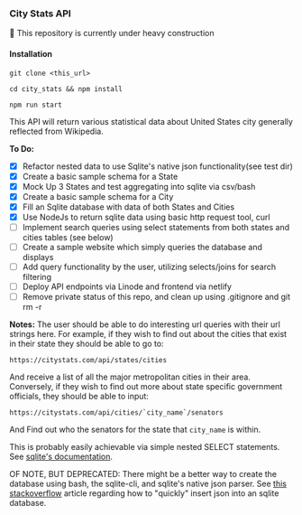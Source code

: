 ### City Stats API

:construction: This repository is currently under heavy construction

#### Installation

```
git clone <this_url>
```
```
cd city_stats && npm install
```
```
npm run start
```

This API will return various statistical data about United States city generally
reflected from Wikipedia.

__To Do:__
- [x] Refactor nested data to use Sqlite's native json functionality(see test dir)
- [x] Create a basic sample schema for a State
- [x] Mock Up 3 States and test aggregating into sqlite via csv/bash
- [x] Create a basic sample schema for a City
- [x] Fill an Sqlite database with data of both States and Cities
- [x] Use NodeJs to return sqlite data using basic http request tool, curl
- [ ] Implement search queries using select statements from both states and cities tables (see below)
- [ ] Create a sample website which simply queries the database and displays
- [ ] Add query functionality by the user, utilizing selects/joins for search filtering
- [ ] Deploy API endpoints via Linode and frontend via netlify
- [ ] Remove private status of this repo, and clean up using .gitignore and git rm -r

__Notes:__
The user should be able to do interesting url queries with their url strings
here. For example, if they wish to find out about the cities that exist in their
state they should be able to go to:
```
https://citystats.com/api/states/cities
```
And receive a list of all the major metropolitan cities in their area.
Conversely, if they wish to find out more about state specific government
officials, they should be able to input:
```
https://citystats.com/api/cities/`city_name`/senators
```
And Find out who the senators for the state that `city_name` is within.

This is probably easily achievable via simple nested SELECT statements. See
[sqlite's documentation](https://www.sqlite.org/docs.html).

OF NOTE, BUT DEPRECATED:
There might be a better way to create the database using bash, the sqlite-cli,
and sqlite's native json parser. See [this stackoverflow](https://stackoverflow.com/questions/46407770/how-to-convert-a-json-file-to-an-sqlite-database) article regarding how to "quickly" insert json into an sqlite database.
